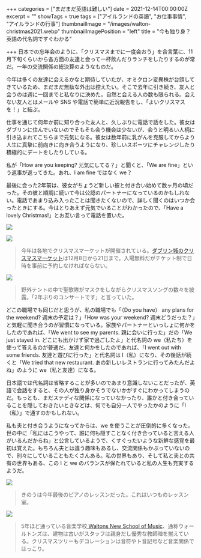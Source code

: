 +++
categories = ["まだまだ英語は難しい"]
date = 2021-12-14T00:00:00Z
excerpt = ""
showTags = true
tags = ["アイルランドの英語", "お仕事事情", "アイルランドの行事"]
thumbnailImage = "/images/walton-christmas2021.webp"
thumbnailImagePosition = "left"
title = "今も独り身？英語の代名詞ですぐわかる"

+++
日本での忘年会のように、「クリスマスまでに一度会おう」を合言葉に、11月下旬くらいから各方面の友達と会って一杯飲んだりランチをしたりするのが常だ。一年の交流関係の総決算のようなものだ。

<!--more-->

今年は多くの友達に会えるかなと期待していたが、オミクロン変異株が台頭してきているため、まだまだ無駄な外出は控えたい。そこで去年に引き続き、友人と会うのは週に一回までと私なりに決めた。自然と会える人の数も限られる。会えない友人とはメールや SNS や電話で簡単に近況報告をし、「よいクリスマスを！」と結ぶ。

仕事を通じて何年か前に知り合った友人と、久しぶりに電話で話をした。彼女はダブリンに住んでいないのでそもそも会う機会は少ないが、会うと明るい人柄に引き込まれてこちらまで元気になる。彼女は数年前に乳がんを克服してからより人生に真摯に前向きに向き合うようになり、珍しいスポーツにチャレンジしたり積極的にデートをしたりしている。

私が「How are you keeping? 元気にしてる？」と聞くと、「We are fine」という返事が返ってきた。あれ、I am fine ではなく we？

最後に会った2年前は、彼女がちょうど新しい彼と付き合い始めて数ヶ月の頃だった。その彼と順調に続いて今は公認のパートナーになっているのかもしれない。電話であまり込み入ったことは聞きたくないので、詳しく聞くのはいつか会ったときにする。今はとりあえず元気でいることがわかったので、「Have a lovely Christmas!」とお互い言って電話を置いた。

![](/images/dublincastle-christmasmarket-2021-3.webp)

![](/images/dublincastle-christmasmarket-2021-2.webp)

> 今年は各地でクリスマスマーケットが開催されている。[ダブリン城のクリスマスマーケット](https://www.dublincastle.ie/christmas-at-the-castle-2021/)は12月8日から21日まで。入場無料だがチケット制で日時を事前に予約しなければならない。

![](/images/dublincastle-christmasmarket-2021.webp)

> 野外テントの中で聖歌隊がマスクをしながらクリスマスソングの数々を披露。「2年ぶりのコンサートです」と言っていた。

どこの職場でも同じだと思うが、私の職場でも「（Do you have） any plans for the weekend? 週末の予定は？」「How was your weekend? 週末どうだった？」と気軽に聞き合うのが習慣になっている。家族やパートナーといっしょに何かをしたのであれば、「We went to see my parents. 親に会いに行った」だの「We just stayed in. どこにも出かけず家で過ごしたよ」と代名詞の we（私たち）を使って答えるのが普通だ。友達と何かをしたのであれば、「I went out with some friends. 友達と遊びに行った」と代名詞は I（私）になり、その後話が続くと「We tried that new restaurant. あの新しいレストランに行ってみたんだよね」のように we（私と友達）になる。

日本語では代名詞は省略することが多いのであまり意識しないことだったが、英語で会話をすると、その人が独り身かそうでないかがすぐにわかってしまうのだ。もっとも、まだステディな関係になっていなかったり、誰かと付き合っていることを隠しておきたいときなどは、何でも自分一人でやったかのように「I（私）」で通すのかもしれない。

私も夫と付き合うようになってからは、we を使うことが圧倒的に多くなった。世の中に「私にはこうやって、誰に何も隠すことなく付き合っていると言える人がいるんだからね」と公言しているようで、くすぐったいような新鮮な感覚を最初は覚えた。もちろん夫とは違う趣味もあるし、交流関係もかぶっていないので、別々にしていることもたくさんある。私の世界もあり、そして私と夫との共有の世界もある、この I と we のバランスが保たれていると私の人生も充実するようだ。

![](/images/walton-christmas2021-2.webp)

> きのうは今年最後のピアノのレッスンだった。これはいつものレッスン室。

![](/images/walton-christmas2021.webp)

> 5年ほど通っている音楽学校[ Waltons New School of Music](https://www.newschool.ie/)、通称ウォールトンズは、建物は古いがスタッフは親身だし優秀な教師陣を揃えている。クリスマスツリーもデコレーションは音符やト音記号など音楽関係でほっこり。